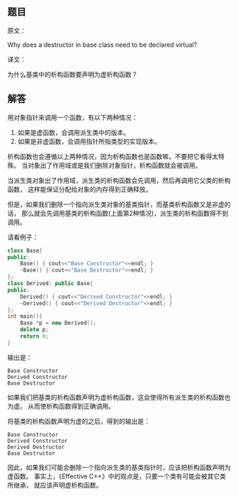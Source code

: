 ## 题目

原文：

Why does a destructor in base class need to be declared virtual?

译文：

为什么基类中的析构函数要声明为虚析构函数？

## 解答

用对象指针来调用一个函数，有以下两种情况：

1. 如果是虚函数，会调用派生类中的版本。
2. 如果是非虚函数，会调用指针所指类型的实现版本。

析构函数也会遵循以上两种情况，因为析构函数也是函数嘛，不要把它看得太特殊。 当对象出了作用域或是我们删除对象指针，析构函数就会被调用。

当派生类对象出了作用域，派生类的析构函数会先调用，然后再调用它父类的析构函数， 这样能保证分配给对象的内存得到正确释放。

但是，如果我们删除一个指向派生类对象的基类指针，而基类析构函数又是非虚的话， 那么就会先调用基类的析构函数(上面第2种情况)，派生类的析构函数得不到调用。

请看例子：

```cpp
class Base{
public:
    Base() { cout<<"Base Constructor"<<endl; }
    ~Base() { cout<<"Base Destructor"<<endl; }
};
class Derived: public Base{
public:
    Derived() { cout<<"Derived Constructor"<<endl; }
    ~Derived() { cout<<"Derived Destructor"<<endl; }
};
int main(){
    Base *p = new Derived();
    delete p;
    return 0;
}

```

输出是：

```
Base Constructor
Derived Constructor
Base Destructor

```

如果我们把基类的析构函数声明为虚析构函数，这会使得所有派生类的析构函数也为虚。 从而使析构函数得到正确调用。

将基类的析构函数声明为虚的之后，得到的输出是：

```
Base Constructor
Derived Constructor
Derived Destructor
Base Destructor

```

因此，如果我们可能会删除一个指向派生类的基类指针时，应该把析构函数声明为虚函数。 事实上，《Effective C++》中的观点是，只要一个类有可能会被其它类所继承， 就应该声明虚析构函数。

